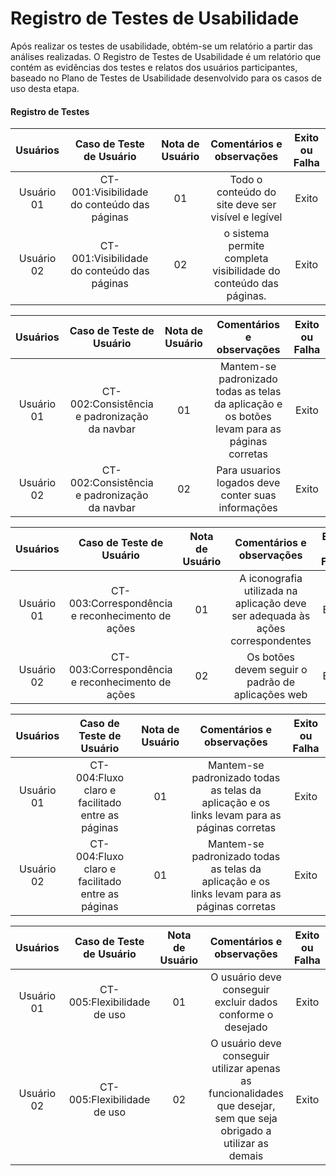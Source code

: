 # Registro de Testes de Usabilidade

Após realizar os testes de usabilidade, obtém-se um relatório a partir das análises realizadas. O Registro de Testes de Usabilidade é um relatório que contém as evidências dos testes e relatos dos usuários participantes, baseado no Plano de Testes de Usabilidade desenvolvido para os casos de uso desta etapa.

<h4>Registro de Testes</h4>

|Usuários|Caso de Teste de Usuário |Nota de Usuário |Comentários e observações|Exito ou Falha|
|:---:|:---:|:---:|:---:|:---:|
|Usuário 01|CT-001:Visibilidade do conteúdo das páginas|01| Todo o conteúdo do site deve ser visível e legível  |Exito|
|Usuário 02|CT-001:Visibilidade do conteúdo das páginas|02|o sistema permite completa visibilidade do conteúdo das páginas.|Exito|

|Usuários|Caso de Teste de Usuário |Nota de Usuário |Comentários e observações|Exito ou Falha|
|:---:|:---:|:---:|:---:|:---:|
|Usuário 01|CT-002:Consistência e padronização da navbar|01|Mantem-se padronizado todas as telas da aplicação e os botões levam para as páginas corretas |Exito|
|Usuário 02|CT-002:Consistência e padronização da navbar|02| Para usuarios logados deve conter suas informações|Exito

|Usuários|Caso de Teste de Usuário |Nota de Usuário |Comentários e observações|Exito ou Falha|
|:---:|:---:|:---:|:---:|:---:|
|Usuário 01|CT-003:Correspondência e reconhecimento de ações|01|A iconografia utilizada na aplicação deve ser adequada às ações correspondentes |Exito|
|Usuário 02|CT-003:Correspondência e reconhecimento de ações|02|Os botões devem seguir o padrão de aplicações web|Exito|

|Usuários|Caso de Teste de Usuário |Nota de Usuário |Comentários e observações|Exito ou Falha|
|:---:|:---:|:---:|:---:|:---:|
|Usuário 01|CT-004:Fluxo claro e facilitado entre as páginas|01|Mantem-se padronizado todas as telas da aplicação e os links levam para as páginas corretas|Exito|
|Usuário 02|CT-004:Fluxo claro e facilitado entre as páginas|01| Mantem-se padronizado todas as telas da aplicação e os links levam para as páginas corretas |Exito |

|Usuários|Caso de Teste de Usuário |Nota de Usuário |Comentários e observações|Exito ou Falha|
|:---:|:---:|:---:|:---:|:---:|
|Usuário 01|CT-005:Flexibilidade de uso|01| O usuário deve conseguir excluir dados conforme o desejado  |Exito|
|Usuário 02|CT-005:Flexibilidade de uso|02| O usuário deve conseguir utilizar apenas as funcionalidades que desejar, sem que seja obrigado a utilizar as demais|Exito


